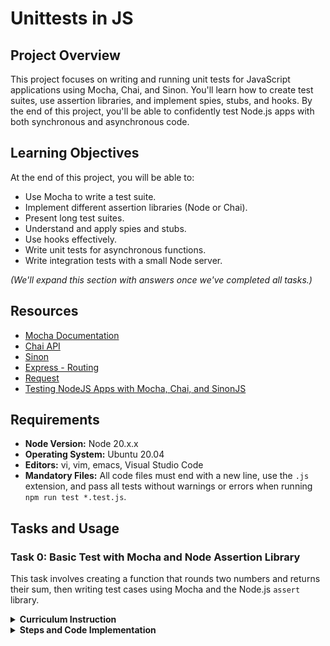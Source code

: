 # Unittests in JS

## Project Overview
This project focuses on writing and running unit tests for JavaScript applications using Mocha, Chai, and Sinon. You'll learn how to create test suites, use assertion libraries, and implement spies, stubs, and hooks. By the end of this project, you'll be able to confidently test Node.js apps with both synchronous and asynchronous code.

## Learning Objectives
At the end of this project, you will be able to:
- Use Mocha to write a test suite.
- Implement different assertion libraries (Node or Chai).
- Present long test suites.
- Understand and apply spies and stubs.
- Use hooks effectively.
- Write unit tests for asynchronous functions.
- Write integration tests with a small Node server.

*(We'll expand this section with answers once we've completed all tasks.)*

## Resources
- [Mocha Documentation](https://mochajs.org/)
- [Chai API](https://www.chaijs.com/api/)
- [Sinon](https://sinonjs.org/#get-started)
- [Express - Routing](https://expressjs.com/en/guide/routing.html)
- [Request](https://www.npmjs.com/package/request)
- [Testing NodeJS Apps with Mocha, Chai, and SinonJS](https://www.digitalocean.com/community)

## Requirements
- **Node Version:** Node 20.x.x
- **Operating System:** Ubuntu 20.04
- **Editors:** vi, vim, emacs, Visual Studio Code
- **Mandatory Files:** All code files must end with a new line, use the `.js` extension, and pass all tests without warnings or errors when running `npm run test *.test.js`.


## Tasks and Usage


### Task 0: Basic Test with Mocha and Node Assertion Library

This task involves creating a function that rounds two numbers and returns their sum, then writing test cases using Mocha and the Node.js `assert` library.

<details>
  <summary><strong>Curriculum Instruction</strong></summary>

- Install Mocha using npm.
- Set up a script in your `package.json` to quickly run Mocha using `npm test`.
- You have to use `assert`.
- Create a new file named `0-calcul.js`:
  - Create a function named `calculateNumber` that accepts two arguments (numbers `a` and `b`).
  - The function should round `a` and `b` and return the sum.
- Create a file `0-calcul.test.js` that contains test cases for this function.
  - You can assume `a` and `b` are always numbers.
  - Tests should verify behavior around the “rounded” part.
- You should be able to run the test suite using `npm test 0-calcul.test.js`.
- Every test should pass without any warnings.

</details>

<details>
  <summary><strong>Steps and Code Implementation</strong></summary>

1. **Create `package.json`:**

   Before installing Mocha, initialize the `package.json` file:

   ```bash
   npm init -y
   ```

   This command sets up the `package.json` file, allowing you to install Mocha successfully.

2. **Install Mocha:**

   Once `package.json` is set up, install Mocha as a development dependency:

   ```bash
   npm install mocha --save-dev
   ```

3. **Update `package.json` to Include a Test Script:**

   Add the test script to your `package.json` file:

   ```json
   "scripts": {
     "test": "mocha"
   }
   ```

4. **Create `0-calcul.js`:**
   
   Write the function `calculateNumber` that rounds two numbers and returns their sum:

   ```javascript
   function calculateNumber(a, b) {
     return Math.round(a) + Math.round(b);
   }

   module.exports = calculateNumber;
   ```

5. **Create `0-calcul.test.js`:**

   Write the test cases for the `calculateNumber` function using the Node.js `assert` module:

   ```javascript
   const assert = require('assert');
   const calculateNumber = require('./0-calcul');

   describe('calculateNumber', () => {
     it('should return 4 when a = 1 and b = 3', () => {
       assert.strictEqual(calculateNumber(1, 3), 4);
     });

     it('should return 5 when a = 1 and b = 3.7', () => {
       assert.strictEqual(calculateNumber(1, 3.7), 5);
     });

     it('should return 5 when a = 1.2 and b = 3.7', () => {
       assert.strictEqual(calculateNumber(1.2, 3.7), 5);
     });

     it('should return 6 when a = 1.5 and b = 3.7', () => {
       assert.strictEqual(calculateNumber(1.5, 3.7), 6);
     });

     it('should round only the second number when necessary', () => {
       assert.strictEqual(calculateNumber(2, 3.2), 5); // b = 3.2 rounds to 3, 2 + 3 = 5
     });
   });
   ```

6. **Run the Test:**

   To run the test suite, use the following command:

   ```bash
   npm test 0-calcul.test.js
   ```

   **Expected Output:**

   ```bash
   > unittests_in_js@1.0.0 test
> mocha 0-calcul.test.js



  calculateNumber
    ✔ return 4 when a = 1 and b = 3
    ✔ return 5 when a = 1 and b = 3.7
    ✔ return 5 when a = 1.2 and b = 3.7
    ✔ return 6 when a = 1.5 and b = 3.7
    ✔ round only the second number when necessary


  5 passing (3ms)
   ```

</details>

<details>
  <summary><strong>Explanation: Who, What, Where, When, Why, How</strong></summary>

- **What:** This task involves creating a function called `calculateNumber` that rounds two input numbers and returns their sum. We also wrote unit tests using Mocha and Node's `assert` library.
- **Where:** The function is defined in `0-calcul.js`, and the test cases are in `0-calcul.test.js`.
- **Why:** This task demonstrates how to write simple functions, use rounding, and test them using Mocha and `assert`.
- **How:** The numbers are rounded using `Math.round()`, and their sum is returned. The test cases use `assert.strictEqual()` to check if the results are correct.
- **Who:** This task is important for developers learning how to set up and run tests in Node.js using Mocha and assertion libraries.
- **When:** The tests are run every time the test command (`npm test 0-calcul.test.js`) is executed, ensuring that the function behaves correctly in various cases.

</details>

<details>
  <summary><strong>Troubleshooting</strong></summary>

- **Issue:** Tests were passing, but the checker indicated that the test suite was missing a specific test case for rounding only the second number.
  
  - **Solution:** Added a test case to check that when only the second number (`b`) is rounded, the function still behaves as expected. This test case specifically rounds the second number and verifies the result:

    ```javascript
    it('should round only the second number when necessary', () => {
      assert.strictEqual(calculateNumber(2, 3.2), 5); // b = 3.2 rounds to 3, 2 + 3 = 5
    });
    ```

</details>

